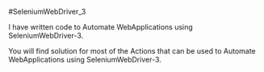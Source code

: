 #SeleniumWebDriver_3

I have written code to Automate WebApplications using SeleniumWebDriver-3.

You will find solution for most of the Actions that can be used to Automate WebApplications using SeleniumWebDriver-3.

